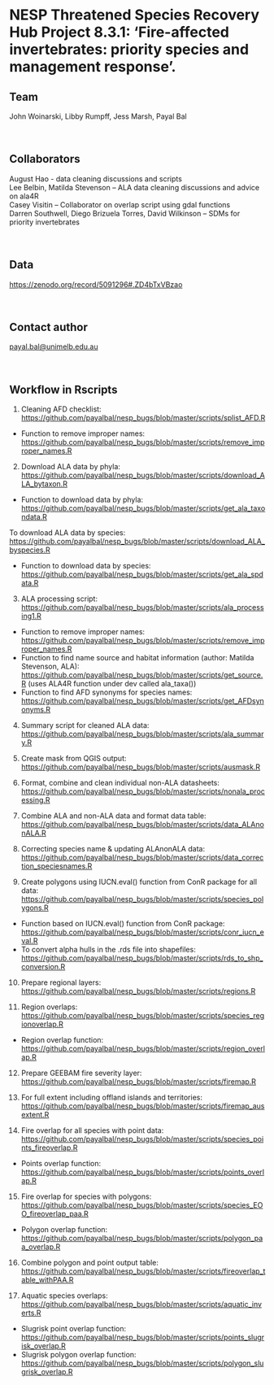 # NESP Threatened Species Recovery Hub Project 8.3.1: ‘Fire-affected invertebrates: priority species and management response’.


## Team
John Woinarski, Libby Rumpff, Jess Marsh, Payal Bal  <br> <br> <br>


## Collaborators
August Hao - data cleaning discussions and scripts <br>
Lee Belbin, Matilda Stevenson – ALA data cleaning discussions and advice on ala4R <br>
Casey Visitin – Collaborator on overlap script using gdal functions <br>
Darren Southwell, Diego Brizuela Torres, David Wilkinson  – SDMs for priority invertebrates <br> <br> <br>


## Data
https://zenodo.org/record/5091296#.ZD4bTxVBzao  <br> <br> <br>


## Contact author
payal.bal@unimelb.edu.au <br> <br> <br>

  
## Workflow in Rscripts
1.	Cleaning AFD checklist: https://github.com/payalbal/nesp_bugs/blob/master/scripts/splist_AFD.R  <br>
  *	Function to remove improper names: https://github.com/payalbal/nesp_bugs/blob/master/scripts/remove_improper_names.R <br>

2.	Download ALA data by phyla: https://github.com/payalbal/nesp_bugs/blob/master/scripts/download_ALA_bytaxon.R <br>
  *	Function to download data by phyla: https://github.com/payalbal/nesp_bugs/blob/master/scripts/get_ala_taxondata.R <br>

  To download ALA data by species: https://github.com/payalbal/nesp_bugs/blob/master/scripts/download_ALA_byspecies.R <br>
  *	Function to download data by species: https://github.com/payalbal/nesp_bugs/blob/master/scripts/get_ala_spdata.R <br>

3.	ALA processing script: https://github.com/payalbal/nesp_bugs/blob/master/scripts/ala_processing1.R <br>
  *	Function to remove improper names: https://github.com/payalbal/nesp_bugs/blob/master/scripts/remove_improper_names.R <br>
  *	Function to find name source and habitat information (author: Matilda Stevenson, ALA): https://github.com/payalbal/nesp_bugs/blob/master/scripts/get_source.R (uses ALA4R function under dev called ala_taxa()) <br>
  *	Function to find AFD synonyms for species names: https://github.com/payalbal/nesp_bugs/blob/master/scripts/get_AFDsynonyms.R <br>

4.	Summary script for cleaned ALA data: https://github.com/payalbal/nesp_bugs/blob/master/scripts/ala_summary.R <br>

5.	Create mask from QGIS output: https://github.com/payalbal/nesp_bugs/blob/master/scripts/ausmask.R <br>

6.	Format, combine and clean individual non-ALA datasheets: https://github.com/payalbal/nesp_bugs/blob/master/scripts/nonala_processing.R <br>

7.	Combine ALA and non-ALA data and format data table: https://github.com/payalbal/nesp_bugs/blob/master/scripts/data_ALAnonALA.R <br>

8.	Correcting species name & updating ALAnonALA data: https://github.com/payalbal/nesp_bugs/blob/master/scripts/data_correction_speciesnames.R <br>

9.	Create polygons using IUCN.eval() function from ConR package for all data: https://github.com/payalbal/nesp_bugs/blob/master/scripts/species_polygons.R <br>
  *	Function based on IUCN.eval() function from ConR package: https://github.com/payalbal/nesp_bugs/blob/master/scripts/conr_iucn_eval.R <br>
  *	To convert alpha hulls in the .rds file into shapefiles: https://github.com/payalbal/nesp_bugs/blob/master/scripts/rds_to_shp_conversion.R <br>

10.	Prepare regional layers: https://github.com/payalbal/nesp_bugs/blob/master/scripts/regions.R  <br>

11.	Region overlaps: https://github.com/payalbal/nesp_bugs/blob/master/scripts/species_regionoverlap.R <br>
  *	Region overlap function: https://github.com/payalbal/nesp_bugs/blob/master/scripts/region_overlap.R <br>

12.	Prepare GEEBAM fire severity layer: https://github.com/payalbal/nesp_bugs/blob/master/scripts/firemap.R <br>

13.	For full extent including offland islands and territories: https://github.com/payalbal/nesp_bugs/blob/master/scripts/firemap_ausextent.R <br>

14.	Fire overlap for all species with point data: https://github.com/payalbal/nesp_bugs/blob/master/scripts/species_points_fireoverlap.R <br>
  *	Points overlap function: https://github.com/payalbal/nesp_bugs/blob/master/scripts/points_overlap.R <br>

15.	Fire overlap for species with polygons: https://github.com/payalbal/nesp_bugs/blob/master/scripts/species_EOO_fireoverlap_paa.R  <br>
  *	Polygon overlap function: https://github.com/payalbal/nesp_bugs/blob/master/scripts/polygon_paa_overlap.R <br>

16.	Combine polygon and point output table: https://github.com/payalbal/nesp_bugs/blob/master/scripts/fireoverlap_table_withPAA.R <br>

17.	Aquatic species overlaps: https://github.com/payalbal/nesp_bugs/blob/master/scripts/aquatic_inverts.R <br>
  *	Slugrisk point overlap function: https://github.com/payalbal/nesp_bugs/blob/master/scripts/points_slugrisk_overlap.R <br>
  *	Slugrisk polygon overlap function: https://github.com/payalbal/nesp_bugs/blob/master/scripts/polygon_slugrisk_overlap.R <br>
 
